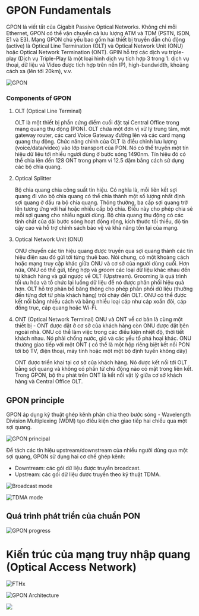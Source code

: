 # GPON Fundamentals

GPON là viết tắt của Gigabit Passive Optical Networks. Không chỉ mỗi Ethernet, GPON có thể vận chuyển cả lưu lượng ATM và TDM (PSTN, ISDN, E1 và E3). Mạng GPON chủ yếu bao gồm hai thiết bị truyền dẫn chủ động (active) là Optical Line Termination (OLT) và Optical Network Unit (ONU) hoặc Optical Network Termination (ONT). GPIN hỗ trợ các dịch vụ triple-play (Dịch vụ Triple-Play là một loại hình dịch vụ tích hợp 3 trong 1: dịch vụ thoại, dữ liệu và Video được tích hợp trên nền IP), high-bandwidth, khoảng cách xa (lên tới 20km), v.v.

![GPON](https://i.imgur.com/dGUewoi.png)

### Components of GPON

1. OLT (Optical Line Terminal)

    OLT là một thiết bị phần cứng điểm cuối đặt tại Central Office trong mạng quang thụ động (PON). OLT chứa một đơn vị xử lý trung tâm, một gateway router, các card Voice Gateway đường lên và các card mạng quang thụ động. Chức năng chính của OLT là điều chỉnh lưu lượng (voice/data/video) vào lớp transport của PON. Nó có thể truyền một tín hiệu dữ liệu tới nhiều người dùng ở bước sóng 1490nm. Tín hiệu đó có thể chia lên đến 128 ONT trong phạm vi 12.5 dặm bằng cách sử dụng các bộ chia quang.

2. Optical Splitter

    Bộ chia quang chia công suất tín hiệu. Có nghĩa là, mỗi liên kết sợi quang đi vào bộ chia quang có thể chia thành một số lượng nhất định sợi quang ở đầu ra bộ chia quang. Thông thường, ba cấp sợi quang trở lên tương ứng với hai hoặc nhiều cấp bộ chia. Điều này cho phép chia sẻ mỗi sợi quang cho nhiều người dùng. Bộ chia quang thụ động có các tính chất của dải bước sóng hoạt động rộng, kích thước tối thiểu, độ tin cậy cao và hỗ trợ chính sách bảo vệ và khả năng tồn tại của mạng.

3. Optical Network Unit (ONU)

    ONU chuyển các tín hiệu quang được truyền qua sợi quang thành các tín hiệu điện sau đó gửi tới từng thuê bao. Nói chung, có một khoảng cách hoặc mạng truy cập khác giữa ONU và cơ sở của người dùng cuối. Hơn nữa, ONU có thể gửi, tổng hợp và *groom* các loại dữ liệu khác nhau đến từ khách hàng và gửi ngược về OLT (Upstream). Grooming là quá trình tối ưu hóa và tổ chức lại luồng dữ liệu để nó được phân phối hiệu quả hơn. OLT hỗ trợ phân bổ băng thông cho phép phân phối dữ liệu (thường đến từng đợt từ phía khách hàng) trôi chảy đến OLT. ONU có thể được kết nối bằng nhiều cách và bằng nhiều loại cáp như cáp xoắn đôi, cáp đồng trục, cáp quang hoặc Wi-Fi.

4. ONT (Optical Network Terminal)
    ONU và ONT về cơ bản là cùng một thiết bị - ONT được đặt ở cơ sở của khách hàng còn ONU được đặt bên ngoài nhà. ONU có thể làm việc trong các điều kiện nhiệt độ, thời tiết khách nhau. Nó phải chống nước, gió và các yếu tố phá hoại khác. ONU thường giao tiếp với một ONT ( có thể là một hộp riêng biệt kết nối PON tới bộ TV, điện thoại, máy tính hoặc một một bộ định tuyến không dây)

    ONT được triển khai tại cơ sở của khách hàng. Nó được kết nối tới OLT bằng sợi quang và không có phần tử chủ động nào có mặt trong liên kết. Trong GPON, bộ thu phát trên ONT là kết nối vật lý giữa cơ sở khách hàng và Central Office OLT.


## GPON principle
GPON áp dụng kỹ thuật ghép kênh phân chia theo bước sóng - Wavelength Division Multiplexing (WDM) tạo điều kiện cho giao tiếp hai chiều qua một sợi quang.

![GPON principal](https://i.imgur.com/jmnS2mt.png)

Để tách các tín hiệu upstream/downstream của nhiều người dùng qua một sợi quang, GPON sử dụng hai cơ chế ghép kênh:
- Downtream: các gói dữ liệu được truyền broadcast.
- Upstream: các gói dữ liệu được truyền theo kỹ thuật TDMA.

![Broadcast mode](https://i.imgur.com/20BaYQP.png)

![TDMA mode](https://i.imgur.com/ppBOPxb.png)

## Quá trình phát triển của chuẩn PON

![GPON progress](https://i.imgur.com/DboO2UL.png)

# Kiến trúc của mạng truy nhập quang (Optical Access Network)

![FTHx](https://i.imgur.com/0ifnr1C.png)

![GPON Architecture](https://i.imgur.com/PzvvDyk.png)

![](https://i.imgur.com/GspxelA.png)
